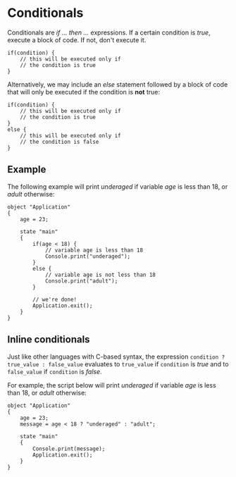 Conditionals
============

Conditionals are *if ... then ...* expressions. If a certain condition is *true*, execute a block of code. If not, don't execute it.

```
if(condition) {
    // this will be executed only if
    // the condition is true
}
```

Alternatively, we may include an *else* statement followed by a block of code that will only be executed if the condition is **not** true:

```
if(condition) {
    // this will be executed only if
    // the condition is true
}
else {
    // this will be executed only if
    // the condition is false
}
```

Example
-------

The following example will print *underaged* if variable *age* is less than 18, or *adult* otherwise:

```
object "Application"
{
    age = 23;

    state "main"
    {
        if(age < 18) {
            // variable age is less than 18
            Console.print("underaged");
        }
        else {
            // variable age is not less than 18
            Console.print("adult");
        }

        // we're done!
        Application.exit();
    }
}
```


Inline conditionals
-------------------

Just like other languages with C-based syntax, the expression `condition ? true_value : false_value` evaluates to `true_value` if `condition` is *true* and to `false_value` if `condition` is *false*.

For example, the script below will print *underaged* if variable *age* is less than 18, or *adult* otherwise:

```
object "Application"
{
    age = 23;
    message = age < 18 ? "underaged" : "adult";

    state "main"
    {
        Console.print(message);
        Application.exit();
    }
}
```